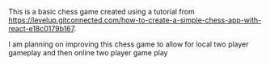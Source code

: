 This is a basic chess game created using a tutorial from https://levelup.gitconnected.com/how-to-create-a-simple-chess-app-with-react-e18c0179b167.

I am planning on improving this chess game to allow for local two player gameplay and then online two player game play
